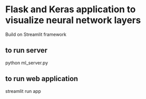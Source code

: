 # Flask and Keras application to visualize neural network layers

Build on Streamlit framework

## to run server
python ml_server.py

## to run web application
streamlit run app